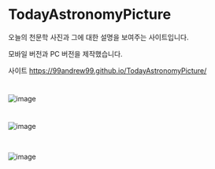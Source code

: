 # TodayAstronomyPicture

오늘의 천문학 사진과 그에 대한 설명을 보여주는 사이트입니다.

모바일 버전과 PC 버전을 제작했습니다.

사이트 https://99andrew99.github.io/TodayAstronomyPicture/


# <PC>
![image](https://github.com/99andrew99/TodayAstronomyPicture/assets/66951806/0c4cdc29-9bdb-48d3-95ae-0a73529b6938)


# <MOBILE>
![image](https://github.com/99andrew99/TodayAstronomyPicture/assets/66951806/a9bf3a1f-d23a-462e-a794-42339eaa4b4a)

<br />

![image](https://github.com/99andrew99/TodayAstronomyPicture/assets/66951806/c75a2d48-e394-462a-8251-df0deda96ef1)


